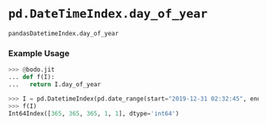 # `pd.DateTimeIndex.day_of_year`

`pandasDatetimeIndex.day_of_year`

### Example Usage

```py
>>> @bodo.jit
... def f(I):
...   return I.day_of_year

>>> I = pd.DatetimeIndex(pd.date_range(start="2019-12-31 02:32:45", end="2020-01-01 19:12:05", periods=5))
>>> f(I)
Int64Index([365, 365, 365, 1, 1], dtype='int64')
```
